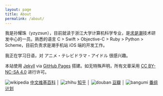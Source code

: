 ```yaml
---
layout: page
title: About
permalink: /about/
---
```


我是孙耀珠（yzyzsun），目前就读于浙江大学计算机科学专业，是[求是潮](http://www.qsc.zju.edu.cn)技术研发中心的一员。熟悉的语言 C > Swift > Objective-C > Ruby > Python > Scheme，目前负责求是潮手机站 iOS 端的开发工作。

我正在学习日语，对 アニメ・テレビドラマ・アイドル 很感兴趣。

本站使用 [Jekyll](http://jekyllrb.com) via [GitHub Pages](https://pages.github.com) 搭建。如无特殊声明，所有文章采用 [CC BY-NC-SA 4.0](http://creativecommons.org/licenses/by-nc-sa/4.0/deed.zh) 进行许可。

![wikipedia](/images/wikipedia.ico) [中文维基百科](https://zh.wikipedia.org/wiki/User:Yzyzsun) │
![zhihu](/images/zhihu.ico) [知乎](http://www.zhihu.com/people/yzyzsun) │
![douban](/images/douban.ico) [豆瓣](http://www.douban.com/people/yzyzsun/) │
![bangumi](/images/bangumi.ico) [番组计划](http://bgm.tv/user/yzyzsun)
